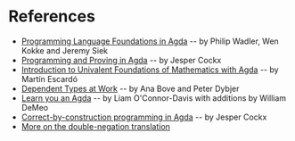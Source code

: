 # References

* [Programming Language Foundations in Agda](https://plfa.github.io/) -- by Philip Wadler, Wen Kokke and Jeremy Siek
* [Programming and Proving in Agda](https://github.com/jespercockx/agda-lecture-notes/raw/master/agda.pdf) -- by Jesper Cockx
* [Introduction to Univalent Foundations of Mathematics with Agda](https://www.cs.bham.ac.uk/~mhe/HoTT-UF-in-Agda-Lecture-Notes/index.html) -- by Martín Escardó
* [Dependent Types at Work](http://www.cse.chalmers.se/~peterd/papers/DependentTypesAtWork.pdf) -- by Ana Bove and Peter Dybjer
* [Learn you an Agda](https://williamdemeo.github.io/2014/02/27/learn-you-an-agda/) -- by Liam O'Connor-Davis with additions by William DeMeo
* [Correct-by-construction programming in Agda](https://jespercockx.github.io/ohrid19-agda/) -- by Jesper Cockx
* [More on the double-negation translation](https://www.speicherleck.de/iblech/stuff/slides-fischbachau2022.pdf)

<!--
```
module Padova2025.Welcome.References where
```
-->
